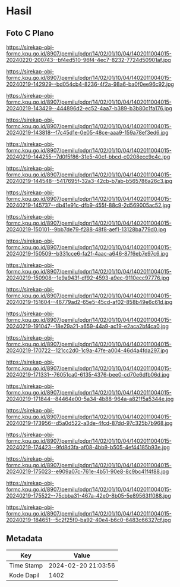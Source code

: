 # Hasil

## Foto C Plano

https://sirekap-obj-formc.kpu.go.id/8907/pemilu/pdpr/14/02/01/10/04/1402011004015-20240220-200743--bf4ed510-96f4-4ec7-8232-7724d50901af.jpg

https://sirekap-obj-formc.kpu.go.id/8907/pemilu/pdpr/14/02/01/10/04/1402011004015-20240219-142929--bd054cb4-8236-4f2a-98a6-ba0f0ee96c92.jpg

https://sirekap-obj-formc.kpu.go.id/8907/pemilu/pdpr/14/02/01/10/04/1402011004015-20240219-143429--444896d2-ec52-4aa7-b389-b3b80c1fa176.jpg

https://sirekap-obj-formc.kpu.go.id/8907/pemilu/pdpr/14/02/01/10/04/1402011004015-20240219-143818--f7c45d1e-0e05-48ce-aaa9-159a78ef3ed6.jpg

https://sirekap-obj-formc.kpu.go.id/8907/pemilu/pdpr/14/02/01/10/04/1402011004015-20240219-144255--7d0f5f86-31e5-40cf-bbcd-c0208ecc9c4c.jpg

https://sirekap-obj-formc.kpu.go.id/8907/pemilu/pdpr/14/02/01/10/04/1402011004015-20240219-144548--5417695f-32a3-42cb-b7ab-b565786a26c3.jpg

https://sirekap-obj-formc.kpu.go.id/8907/pemilu/pdpr/14/02/01/10/04/1402011004015-20240219-145737--db41e91c-dfb9-455f-88c9-2d569005ac52.jpg

https://sirekap-obj-formc.kpu.go.id/8907/pemilu/pdpr/14/02/01/10/04/1402011004015-20240219-150101--9bb7de79-f288-48f8-aef1-13128ba779d0.jpg

https://sirekap-obj-formc.kpu.go.id/8907/pemilu/pdpr/14/02/01/10/04/1402011004015-20240219-150509--b331cce6-fa2f-4aac-a646-87f6eb7e97c6.jpg

https://sirekap-obj-formc.kpu.go.id/8907/pemilu/pdpr/14/02/01/10/04/1402011004015-20240219-150908--1e9a943f-df92-4593-a9ec-9110ecc97776.jpg

https://sirekap-obj-formc.kpu.go.id/8907/pemilu/pdpr/14/02/01/10/04/1402011004015-20240219-151604--46779ad2-65e5-45cd-af02-858b49e6c61d.jpg

https://sirekap-obj-formc.kpu.go.id/8907/pemilu/pdpr/14/02/01/10/04/1402011004015-20240219-191047--18e29a21-a659-44a9-ac19-e2aca2bf4ca0.jpg

https://sirekap-obj-formc.kpu.go.id/8907/pemilu/pdpr/14/02/01/10/04/1402011004015-20240219-170722--121cc2d0-1c9a-47fe-a004-46d4a4fda297.jpg

https://sirekap-obj-formc.kpu.go.id/8907/pemilu/pdpr/14/02/01/10/04/1402011004015-20240219-171331--76051ca0-6135-4376-bee0-cd70e6dfb06d.jpg

https://sirekap-obj-formc.kpu.go.id/8907/pemilu/pdpr/14/02/01/10/04/1402011004015-20240219-171844--84464e00-5a34-4b88-964a-a821f5a5344e.jpg

https://sirekap-obj-formc.kpu.go.id/8907/pemilu/pdpr/14/02/01/10/04/1402011004015-20240219-173956--d5a0d522-a3de-4fcd-87dd-97c325b7b968.jpg

https://sirekap-obj-formc.kpu.go.id/8907/pemilu/pdpr/14/02/01/10/04/1402011004015-20240219-174423--9fd8d3fa-af08-4bb9-b505-4ef44185b93e.jpg

https://sirekap-obj-formc.kpu.go.id/8907/pemilu/pdpr/14/02/01/10/04/1402011004015-20240219-175023--e909a07c-761e-4b51-90e8-8c9bc41f4f88.jpg

https://sirekap-obj-formc.kpu.go.id/8907/pemilu/pdpr/14/02/01/10/04/1402011004015-20240219-175522--75cbba31-467a-42e0-8b05-5e89563ff088.jpg

https://sirekap-obj-formc.kpu.go.id/8907/pemilu/pdpr/14/02/01/10/04/1402011004015-20240219-184651--5c2f25f0-ba92-40e4-b6c0-6483c66327cf.jpg


## Metadata

| Key        | Value               |
| ---------- | ------------------- |
| Time Stamp | 2024-02-20 21:03:56 |
| Kode Dapil | 1402                |



